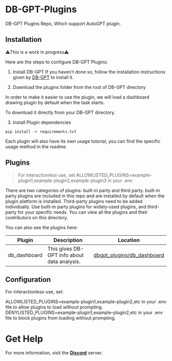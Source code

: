 # DB-GPT-Plugins
DB-GPT Plugins Repo, Which support AutoGPT plugin. 



## Installation
⚠️This is a work in progress⚠️

Here are the steps to configure DB-GPT Plugins:

1. Install DB-GPT
If you haven't done so, follow the installation instructions given by [DB-GPT](https://db-gpt.readthedocs.io/en/latest/getting_started/getting_started.html) to install it.

2. Download the plugins folder from the root of DB-GPT directory

In order to make it easier to use the plugin, we will load a dashboard drawing plugin by default when the task starts. 

To download it directly from your DB-GPT directory. 

3. Install Plugin dependencies
```
pip install -r requirements.txt
```
Each plugin will also have its own usage tutorial, you can find the specific usage method in the readme

## Plugins
> For interactionless use, set ALLOWLISTED_PLUGINS=example-plugin1,example-plugin2,example-plugin3 in your .env

There are two categories of plugins: built-in party and third party. built-in party plugins are included in this repo and are installed by default when the plugin platform is installed. Third-party plugins need to be added individually. Use built-in party plugins for widely-used plugins, and third-party for your specific needs. You can view all the plugins and their contributors on this directory.

You can also see the plugins here:

| Plugin       | Description     | Location |
|--------------|-----------|--------|
|  db_dashboard  | This gives DB-GPT info about data analysis.  | [dbgpt_plugins/db_dashboard](https://github.com/csunny/DB-GPT-Plugins/tree/main/src/dbgpt_plugins/db_dashboard)           |

## Configuration
For interactionless use, set:

ALLOWLISTED_PLUGINS=example-plugin1,example-plugin2,etc in your .env file to allow plugins to load without prompting. DENYLISTED_PLUGINS=example-plugin1,example-plugin2,etc in your .env file to block plugins from loading without prompting.


# Get Help
For more information, visit the [**Discord**](https://discord.gg/xfNDzZ9t) server.
